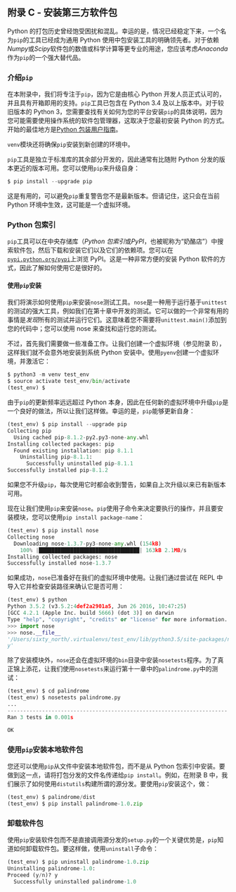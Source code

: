 ## 附录 C - 安装第三方软件包

Python 的打包历史曾经饱受困扰和混乱。幸运的是，情况已经稳定下来，一个名为`pip`的工具已经成为通用 Python 使用中包安装工具的明确领先者。对于依赖*Numpy*或*Scipy*软件包的数值或科学计算等更专业的用途，您应该考虑*Anaconda*作为`pip`的一个强大替代品。

### 介绍`pip`

在本附录中，我们将专注于`pip`，因为它是由核心 Python 开发人员正式认可的，并且具有开箱即用的支持。`pip`工具已包含在 Python 3.4 及以上版本中。对于较旧版本的 Python 3，您需要查找有关如何为您的平台安装`pip`的具体说明，因为您可能需要使用操作系统的软件包管理器，这取决于您最初安装 Python 的方式。开始的最佳地方是[Python 包装用户指南](https://packaging.python.org/tutorials/installing-packages/#install-pip-setuptools-and-wheel)。

`venv`模块还将确保`pip`安装到新创建的环境中。

`pip`工具是独立于标准库的其余部分开发的，因此通常有比随附 Python 分发的版本更近的版本可用。您可以使用`pip`来升级自身：

```py
$ pip install --upgrade pip

```

这是有用的，可以避免`pip`重复警告您不是最新版本。但请记住，这只会在当前 Python 环境中生效，这可能是一个虚拟环境。

### Python 包索引

`pip`工具可以在中央存储库（*Python 包索引*或*PyPI*，也被昵称为“奶酪店”）中搜索软件包，然后下载和安装它们以及它们的依赖项。您可以在[`pypi.python.org/pypi`](https://pypi.python.org/pypi)上浏览 PyPI。这是一种非常方便的安装 Python 软件的方式，因此了解如何使用它是很好的。

#### 使用`pip`安装

我们将演示如何使用`pip`来安装`nose`测试工具。`nose`是一种用于运行基于`unittest`的测试的强大工具，例如我们在第十章中开发的测试。它可以做的一个非常有用的事情是*发现*所有的测试并运行它们。这意味着您不需要将`unittest.main()`添加到您的代码中；您可以使用 nose 来查找和运行您的测试。

不过，首先我们需要做一些准备工作。让我们创建一个虚拟环境（参见附录 B），这样我们就不会意外地安装到系统 Python 安装中。使用`pyenv`创建一个虚拟环境，并激活它：

```py
$ python3 -m venv test_env
$ source activate test_env/bin/activate
(test_env) $

```

由于`pip`的更新频率远远超过 Python 本身，因此在任何新的虚拟环境中升级`pip`是一个良好的做法，所以让我们这样做。幸运的是，`pip`能够更新自身：

```py
(test_env) $ pip install --upgrade pip
Collecting pip
  Using cached pip-8.1.2-py2.py3-none-any.whl
Installing collected packages: pip
  Found existing installation: pip 8.1.1
    Uninstalling pip-8.1.1:
      Successfully uninstalled pip-8.1.1
Successfully installed pip-8.1.2

```

如果您不升级`pip`，每次使用它时都会收到警告，如果自上次升级以来已有新版本可用。

现在让我们使用`pip`来安装`nose`。`pip`使用子命令来决定要执行的操作，并且要安装模块，您可以使用`pip install package-name`：

```py
(test_env) $ pip install nose
Collecting nose
  Downloading nose-1.3.7-py3-none-any.whl (154kB)
    100% |████████████████████████████████| 163kB 2.1MB/s
Installing collected packages: nose
Successfully installed nose-1.3.7

```

如果成功，`nose`已准备好在我们的虚拟环境中使用。让我们通过尝试在 REPL 中导入它并检查安装路径来确认它是否可用：

```py
(test_env) $ python
Python 3.5.2 (v3.5.2:4def2a2901a5, Jun 26 2016, 10:47:25)
[GCC 4.2.1 (Apple Inc. build 5666) (dot 3)] on darwin
Type "help", "copyright", "credits" or "license" for more information.
>>> import nose
>>> nose.__file__
'/Users/sixty_north/.virtualenvs/test_env/lib/python3.5/site-packages/nose/__init__.p\
y'

```

除了安装模块外，`nose`还会在虚拟环境的`bin`目录中安装`nosetests`程序。为了真正锦上添花，让我们使用`nosetests`来运行第十一章中的`palindrome.py`中的测试：

```py
(test_env) $ cd palindrome
(test_env) $ nosetests palindrome.py
...
----------------------------------------------------------------------
Ran 3 tests in 0.001s

OK

```

### 使用`pip`安装本地软件包

您还可以使用`pip`从文件中安装本地软件包，而不是从 Python 包索引中安装。要做到这一点，请将打包分发的文件名传递给`pip install`。例如，在附录 B 中，我们展示了如何使用`distutils`构建所谓的源分发。要使用`pip`安装这个，做：

```py
(test_env) $ palindrome/dist
(test_env) $ pip install palindrome-1.0.zip

```

### 卸载软件包

使用`pip`安装软件包而不是直接调用源分发的`setup.py`的一个关键优势是，`pip`知道如何卸载软件包。要这样做，使用`uninstall`子命令：

```py
(test_env) $ pip uninstall palindrome-1.0.zip
Uninstalling palindrome-1.0:
Proceed (y/n)? y
  Successfully uninstalled palindrome-1.0

```
